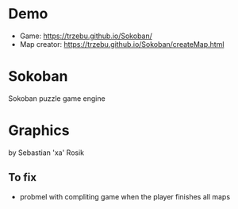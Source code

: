# Demo
* Game: https://trzebu.github.io/Sokoban/
* Map creator: https://trzebu.github.io/Sokoban/createMap.html
# Sokoban
Sokoban puzzle game engine
# Graphics
by Sebastian 'xa' Rosik

## To fix
* probmel with compliting game when the player finishes all maps
